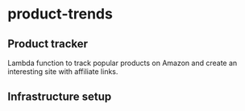 # product-trends

## Product tracker

Lambda function to track popular products on Amazon and create
an interesting site with affiliate links.

## Infrastructure setup


